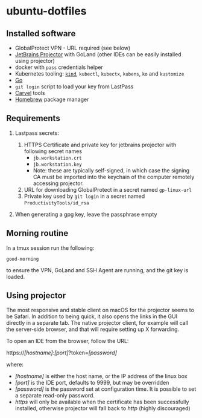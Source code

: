 # ubuntu-dotfiles

## Installed software
- GlobalProtect VPN - URL required (see below)
- [JetBrains Projector](https://lp.jetbrains.com/projector/) with GoLand (other IDEs can be easily installed using projector)
- docker with `pass` credentials helper
- Kubernetes tooling: [`kind`](https://kind.sigs.k8s.io/docs/), `kubectl`, `kubectx`, `kubens`, `ko` and `kustomize`
- [Go](https://golang.org/)
- `git login` script to load your key from LastPass
- [Carvel](https://carvel.dev) tools
- [Homebrew](https://brew.sh) package manager

## Requirements
1. Lastpass secrets:
   1. HTTPS Certificate and private key for jetbrains projector with following secret names
      - `jb.workstation.crt`
      - `jb.workstation.key`
      - Note: these are typically self-signed, in which case the signing CA must be imported into the keychain of the computer remotely accessing projector.
   2. URL for downloading GlobalProtect in a secret named `gp-linux-url`
   3. Private key used by `git login` in a secret named `ProductivityTools/id_rsa`

2. When generating a gpg key, leave the passphrase empty

## Morning routine

In a tmux session run the following:
```shell
good-morning
```

to ensure the VPN, GoLand and SSH Agent are running, and the git key is loaded.

## Using projector

The most responsive and stable client on macOS for the projector seems to be Safari.
In addition to being quick, it also opens the links in the GUI directly in a separate tab.
The native projector client, for example will call the server-side browser, and that will require
setting up X forwarding.

To open an IDE from the browser, follow the URL:

https://_[hostname]_:_[port]_?token=_[password]_

where:
- _[hostname]_ is either the host name, or the IP address of the linux box
- _[port]_ is the IDE port, defaults to 9999, but may be overridden
- _[password]_ is the password set at configuration time. It is possible to set a separate read-only password.
- _https_ will only be available when the certificate has been successfully installed, otherwise projector will fall 
  back to _http_ (highly discouraged)  